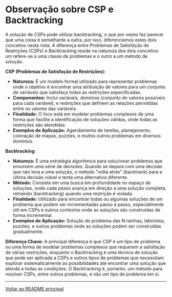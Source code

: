 # Observação sobre CSP e Backtracking

A solução de CSPs pode utilizar backtracking, o que por vezes faz parecer que uma coisa é semelhante a outra, por isso, diferenciamos estes dois conceitos nesta nota. A diferença entre Problemas de Satisfação de Restrições (CSPs) e Backtracking reside na natureza dos dois conceitos: um refere-se a uma classe de problemas e o outro a um método de solução.

**CSP (Problemas de Satisfação de Restrições):**
- **Natureza:** É um modelo formal utilizado para representar problemas onde o objetivo é encontrar uma atribuição de valores para um conjunto de variáveis que satisfaça todas as restrições especificadas.
- **Componentes:** Inclui variáveis, domínios (conjunto de valores possíveis para cada variável), e restrições que definem as relações permitidas entre os valores das variáveis.
- **Finalidade:** O foco está em modelar problemas complexos de uma forma que facilite a identificação de soluções válidas, onde todas as restrições são atendidas.
- **Exemplos de Aplicação:** Agendamento de tarefas, planejamento, coloração de mapas, puzzles, e muitos outros problemas em diversos domínios.

**Backtracking:**
- **Natureza:** É uma estratégia algorítmica para solucionar problemas que envolvem uma série de decisões. Quando se depara com uma decisão que não leva a uma solução, o método "volta atrás" (backtrack) para a última decisão viável e tenta uma alternativa diferente.
- **Método:** Consiste em uma busca em profundidade no espaço de soluções, onde cada passo avança em direção a uma solução completa, retraindo (backtracking) quando uma restrição é violada.
- **Finalidade:** Utilizado para encontrar todas ou algumas soluções de um problema que podem ser incrementadas passo a passo, especialmente útil em CSPs e outros contextos onde as soluções são construídas de forma incremental.
- **Exemplos de Aplicação:** Solução do problema das N rainhas, labirintos, puzzles, e outros problemas onde as soluções podem ser construídas gradualmente.

**Diferença Chave:**
A principal diferença é que CSP é um tipo de problema ou uma forma de modelar problemas complexos que requerem a satisfação de várias restrições, enquanto o Backtracking é uma técnica de solução que pode ser aplicada a CSPs e outros tipos de problemas que necessitam explorar sistematicamente as possibilidades até encontrar uma solução que atenda a todas as condições. O Backtracking é, portanto, um método para resolver CSPs, entre outros problemas, e não um tipo de problema em si.

---

[Voltar ao README principal](../../README.md)
